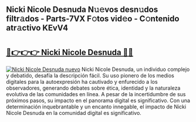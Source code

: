 ## Nicki Nicole Desnuda N𝚞𝚎vos desn𝚞dos filtr𝚊dos - Parts-7VX F𝚘tos vid𝚎o - C𝚘ntenido atr𝚊ctivo KEvV4

# <h2><a href="http://mbcvnoe.tromn.icu/?c=Nicki+Nicole+Desnuda">🔗👉👉👉 Nicki Nicole Desnuda 🔗🔗</a></h2>

[![Nicki Nicole Desnuda nuevo](https://i.imgur.com/pEAQMta.gif)](http://mbcvnoe.tromn.icu/?c=Nicki+Nicole+Desnuda)
Nicki Nicole Desnuda, un individuo complejo y debatido, desafía la descripción fácil. Su uso pionero de los medios digitales para la autoexpresión ha cautivado y enfurecido a los observadores, generando debates sobre ética, identidad y la naturaleza evolutiva de las comunidades en línea. A pesar de la incertidumbre de sus próximos pasos, su impacto en el panorama digital es significativo. Con una determinación inquebrantable y un encanto innegable, el impacto de Nicki Nicole Desnuda en la comunidad digital es significativo.
